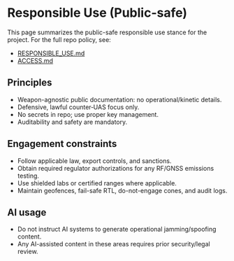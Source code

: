 # Responsible Use (Public-safe)

This page summarizes the public-safe responsible use stance for the project. For
the full repo policy, see:

- [RESPONSIBLE_USE.md](https://github.com/JustAGhosT/PhoenixRooivalk/blob/main/RESPONSIBLE_USE.md)
- [ACCESS.md](https://github.com/JustAGhosT/PhoenixRooivalk/blob/main/ACCESS.md)

## Principles

- Weapon-agnostic public documentation: no operational/kinetic details.
- Defensive, lawful counter‑UAS focus only.
- No secrets in repo; use proper key management.
- Auditability and safety are mandatory.

## Engagement constraints

- Follow applicable law, export controls, and sanctions.
- Obtain required regulator authorizations for any RF/GNSS emissions testing.
- Use shielded labs or certified ranges where applicable.
- Maintain geofences, fail-safe RTL, do-not-engage cones, and audit logs.

## AI usage

- Do not instruct AI systems to generate operational jamming/spoofing content.
- Any AI-assisted content in these areas requires prior security/legal review.
